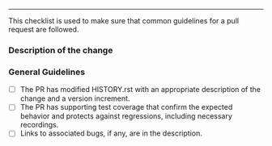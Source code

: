 ---

This checklist is used to make sure that common guidelines for a pull request are followed.

### Description of the change

### General Guidelines

- [ ] The PR has modified HISTORY.rst with an appropriate description of the change and a version increment.
- [ ] The PR has supporting test coverage that confirm the expected behavior and protects against regressions, including necessary recordings.
- [ ] Links to associated bugs, if any, are in the description.
